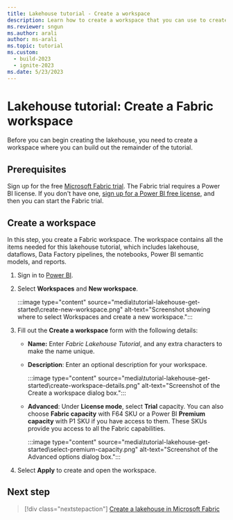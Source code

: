 ```yaml
---
title: Lakehouse tutorial - Create a workspace
description: Learn how to create a workspace that you can use to create other items required by this end-to-end tutorial.
ms.reviewer: sngun
ms.author: arali
author: ms-arali
ms.topic: tutorial
ms.custom:
  - build-2023
  - ignite-2023
ms.date: 5/23/2023
---
```


# Lakehouse tutorial: Create a Fabric workspace

Before you can begin creating the lakehouse, you need to create a workspace where you can build out the remainder of the tutorial.

## Prerequisites

Sign up for the free [Microsoft Fabric trial](../get-started/fabric-trial.md). The Fabric trial requires a Power BI license. If you don't have one, [sign up for a Power BI free license,](https://app.fabric.microsoft.com) and then you can start the Fabric trial.

## Create a workspace

In this step, you create a Fabric workspace. The workspace contains all the items needed for this lakehouse tutorial, which includes lakehouse, dataflows, Data Factory pipelines, the notebooks, Power BI semantic models, and reports.

1. Sign in to [Power BI](https://powerbi.com/).

1. Select **Workspaces** and **New workspace**.

   :::image type="content" source="media\tutorial-lakehouse-get-started\create-new-workspace.png" alt-text="Screenshot showing where to select Workspaces and create a new workspace.":::

1. Fill out the **Create a workspace** form with the following details:

   * **Name:** Enter *Fabric Lakehouse Tutorial*, and any extra characters to make the name unique.

   * **Description**: Enter an optional description for your workspace.

      :::image type="content" source="media\tutorial-lakehouse-get-started\create-workspace-details.png" alt-text="Screenshot of the Create a workspace dialog box.":::

   * **Advanced**: Under **License mode**, select **Trial** capacity. You can also choose **Fabric capacity** with F64 SKU or a Power BI **Premium capacity** with P1 SKU if you have access to them. These SKUs provide you access to all the Fabric capabilities.

      :::image type="content" source="media\tutorial-lakehouse-get-started\select-premium-capacity.png" alt-text="Screenshot of the Advanced options dialog box.":::

1. Select **Apply** to create and open the workspace.

## Next step

> [!div class="nextstepaction"]
> [Create a lakehouse in Microsoft Fabric](tutorial-build-lakehouse.md)
